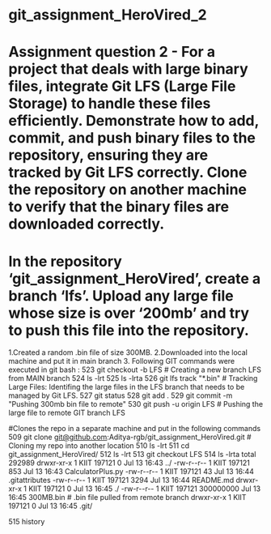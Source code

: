 # git_assignment_HeroVired_2

# Assignment question 2 - For a project that deals with large binary files, integrate Git LFS (Large File Storage) to handle these files efficiently. Demonstrate how to add, commit, and push binary files to the repository, ensuring they are tracked by Git LFS correctly. Clone the repository on another machine to verify that the binary files are downloaded correctly.

# In the repository ‘git_assignment_HeroVired’, create a branch ‘lfs’. Upload any large file whose size is over ‘200mb’ and try to push this file into the repository.

1.Created a random .bin file of size 300MB.
2.Downloaded into the local machine and put it in main branch
3. Following GIT commands were executed in git bash : 
  523  git checkout -b LFS # Creating a new branch LFS from MAIN branch
  524  ls -lrt
  525  ls -lrta
  526  git lfs track "*.bin" # Tracking Large Files: Identifing the large files in the LFS branch that needs to be managed by Git LFS.
  527  git status
  528  git add .
  529  git commit -m "Pushing 300mb bin file to remote"
  530  git push -u origin LFS # Pushing the large file to remote GIT branch LFS


#Clones the repo in a separate machine and put in the following commands
  509  git clone git@github.com:Aditya-rgb/git_assignment_HeroVired.git  # Cloning my repo into another location
  510  ls -lrt
  511  cd git_assignment_HeroVired/
  512  ls -lrt
  513  git checkout LFS
  514  ls -lrta
  total 292989
  drwxr-xr-x 1 KIIT 197121         0 Jul 13 16:43 ../
  -rw-r--r-- 1 KIIT 197121       853 Jul 13 16:43 CalculatorPlus.py
  -rw-r--r-- 1 KIIT 197121        43 Jul 13 16:44 .gitattributes
  -rw-r--r-- 1 KIIT 197121      3294 Jul 13 16:44 README.md
  drwxr-xr-x 1 KIIT 197121         0 Jul 13 16:45 ./
  -rw-r--r-- 1 KIIT 197121 300000000 Jul 13 16:45 300MB.bin              # .bin file pulled from remote branch
  drwxr-xr-x 1 KIIT 197121         0 Jul 13 16:45 .git/

  515  history

